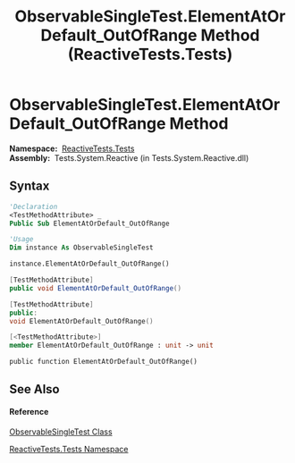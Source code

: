 ﻿---
title: ObservableSingleTest.ElementAtOrDefault_OutOfRange Method  (ReactiveTests.Tests)
TOCTitle: ElementAtOrDefault_OutOfRange Method
ms:assetid: M:ReactiveTests.Tests.ObservableSingleTest.ElementAtOrDefault_OutOfRange
ms:mtpsurl: https://msdn.microsoft.com/en-us/library/reactivetests.tests.observablesingletest.elementatordefault_outofrange(v=VS.103)
ms:contentKeyID: 36620656
ms.date: 06/28/2011
mtps_version: v=VS.103
f1_keywords:
- ReactiveTests.Tests.ObservableSingleTest.ElementAtOrDefault_OutOfRange
dev_langs:
- CSharp
- JScript
- VB
- FSharp
- c++
---

# ObservableSingleTest.ElementAtOrDefault\_OutOfRange Method

**Namespace:**  [ReactiveTests.Tests](hh289046\(v=vs.103\).md)  
**Assembly:**  Tests.System.Reactive (in Tests.System.Reactive.dll)

## Syntax

``` vb
'Declaration
<TestMethodAttribute> _
Public Sub ElementAtOrDefault_OutOfRange
```

``` vb
'Usage
Dim instance As ObservableSingleTest

instance.ElementAtOrDefault_OutOfRange()
```

``` csharp
[TestMethodAttribute]
public void ElementAtOrDefault_OutOfRange()
```

``` c++
[TestMethodAttribute]
public:
void ElementAtOrDefault_OutOfRange()
```

``` fsharp
[<TestMethodAttribute>]
member ElementAtOrDefault_OutOfRange : unit -> unit 
```

``` jscript
public function ElementAtOrDefault_OutOfRange()
```

## See Also

#### Reference

[ObservableSingleTest Class](hh315143\(v=vs.103\).md)

[ReactiveTests.Tests Namespace](hh289046\(v=vs.103\).md)

